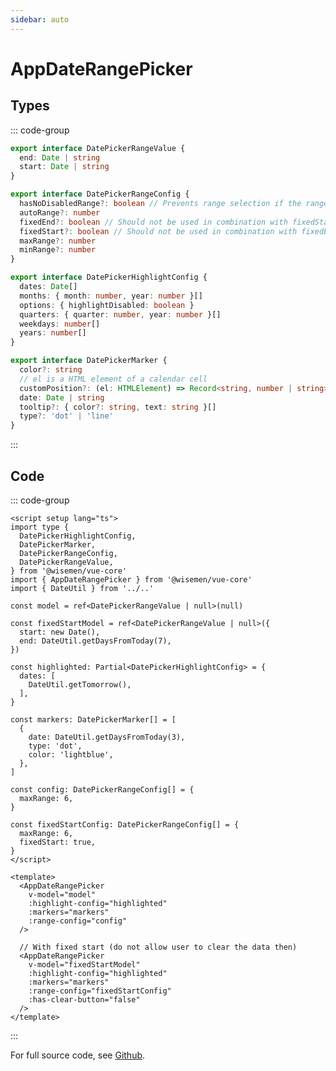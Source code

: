 ```yaml
---
sidebar: auto
---
```



# AppDateRangePicker

<!-- @include: ./app-date-range-picker-meta.md -->

## Types
::: code-group
```ts [DatePickerRangeValue]
export interface DatePickerRangeValue {
  end: Date | string
  start: Date | string
}
```
```ts [DatePickerRangeConfig]
export interface DatePickerRangeConfig {
  hasNoDisabledRange?: boolean // Prevents range selection if the range includes disabled dates
  autoRange?: number
  fixedEnd?: boolean // Should not be used in combination with fixedStart
  fixedStart?: boolean // Should not be used in combination with fixedEnd
  maxRange?: number
  minRange?: number
}
```
```ts [DatePickerHighlightConfig]
export interface DatePickerHighlightConfig {
  dates: Date[]
  months: { month: number, year: number }[]
  options: { highlightDisabled: boolean }
  quarters: { quarter: number, year: number }[]
  weekdays: number[]
  years: number[]
}
```
```ts [DatePickerMarker]
export interface DatePickerMarker {
  color?: string
  // el is a HTML element of a calendar cell
  customPosition?: (el: HTMLElement) => Record<string, number | string>
  date: Date | string
  tooltip?: { color?: string, text: string }[]
  type?: 'dot' | 'line'
}
```
:::


## Code

::: code-group
```vue [Usage]
<script setup lang="ts">
import type {
  DatePickerHighlightConfig,
  DatePickerMarker,
  DatePickerRangeConfig,
  DatePickerRangeValue,
} from '@wisemen/vue-core'
import { AppDateRangePicker } from '@wisemen/vue-core'
import { DateUtil } from '../..'

const model = ref<DatePickerRangeValue | null>(null)

const fixedStartModel = ref<DatePickerRangeValue | null>({
  start: new Date(),
  end: DateUtil.getDaysFromToday(7),
})

const highlighted: Partial<DatePickerHighlightConfig> = {
  dates: [
    DateUtil.getTomorrow(),
  ],
}

const markers: DatePickerMarker[] = [
  {
    date: DateUtil.getDaysFromToday(3),
    type: 'dot',
    color: 'lightblue',
  },
]

const config: DatePickerRangeConfig[] = {
  maxRange: 6,
}

const fixedStartConfig: DatePickerRangeConfig[] = {
  maxRange: 6,
  fixedStart: true,
}
</script>
  
<template>
  <AppDateRangePicker
    v-model="model"
    :highlight-config="highlighted"
    :markers="markers"
    :range-config="config"
  />

  // With fixed start (do not allow user to clear the data then)
  <AppDateRangePicker
    v-model="fixedStartModel"
    :highlight-config="highlighted"
    :markers="markers"
    :range-config="fixedStartConfig"
    :has-clear-button="false"
  />
</template>
```
:::

For full source code, see [Github](https://github.com/wisemen-digital/vue-core/blob/main/packages/components/src/components/date-range/AppDateRangePicker.vue).
